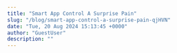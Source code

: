 ```yaml
---
title: "Smart App Control A Surprise Pain"
slug: "/blog/smart-app-control-a-surprise-pain-qjHVN"
date: "Tue, 20 Aug 2024 15:13:45 +0000"
author: "GuestUser"
description: ""
---
```


